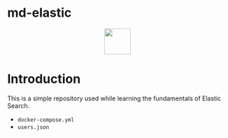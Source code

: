 # md-elastic

<div align="center">
<img src="https://user-images.githubusercontent.com/44928453/163273817-a7279fb9-0f99-49ef-a6ec-23b74b811a71.png" height="60px"/>
</div>

# Introduction
This is a simple repository used while learning the fundamentals of Elastic Search.

* `docker-compose.yml`
* `users.json`
